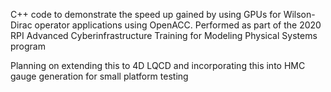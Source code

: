 C++ code to demonstrate the speed up gained by using GPUs for Wilson-Dirac operator applications using OpenACC. Performed as part of the 2020 RPI Advanced Cyberinfrastructure Training for Modeling Physical Systems program

Planning on extending this to 4D LQCD and incorporating this into HMC gauge generation for small platform testing
